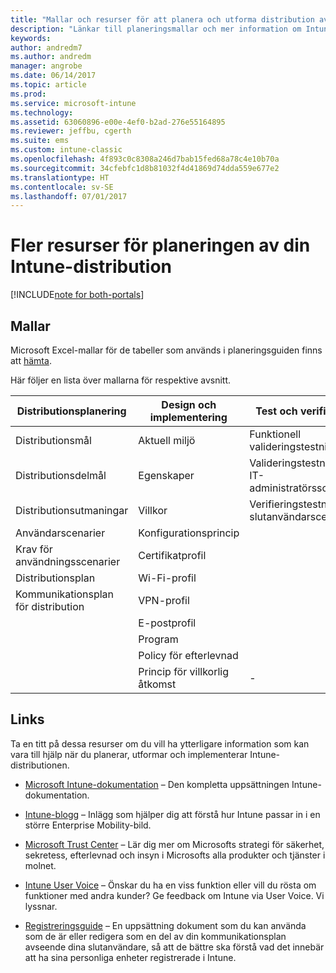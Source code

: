 ```yaml
---
title: "Mallar och resurser för att planera och utforma distribution av Intune"
description: "Länkar till planeringsmallar och mer information om Intune som kan vara till hjälp under processen med att planera och implementera Intune-distributionen."
keywords: 
author: andredm7
ms.author: andredm
manager: angrobe
ms.date: 06/14/2017
ms.topic: article
ms.prod: 
ms.service: microsoft-intune
ms.technology: 
ms.assetid: 63060896-e00e-4ef0-b2ad-276e55164895
ms.reviewer: jeffbu, cgerth
ms.suite: ems
ms.custom: intune-classic
ms.openlocfilehash: 4f893c0c8308a246d7bab15fed68a78c4e10b70a
ms.sourcegitcommit: 34cfebfc1d8b81032f4d41869d74dda559e677e2
ms.translationtype: HT
ms.contentlocale: sv-SE
ms.lasthandoff: 07/01/2017
---
```

# <a name="additional-resources-for-planning-your-intune-deployment"></a>Fler resurser för planeringen av din Intune-distribution

[!INCLUDE[note for both-portals](./includes/note-for-both-portals.md)]

## <a name="templates"></a>Mallar

Microsoft Excel-mallar för de tabeller som används i planeringsguiden finns att [hämta](https://gallery.technet.microsoft.com/Intune-deployment-planning-fae156c2?redir=0).

Här följer en lista över mallarna för respektive avsnitt.

|Distributionsplanering  |Design och implementering   |Test och verifiering |
|-----|----- |------|
| Distributionsmål |Aktuell miljö|Funktionell valideringstestning|
| Distributionsdelmål |Egenskaper|Valideringstestning för IT-administratörsscenario|
| Distributionsutmaningar |Villkor|Verifieringstestning för slutanvändarscenario|
| Användarscenarier |Konfigurationsprincip| |
| Krav för användningsscenarier |Certifikatprofil| |
| Distributionsplan |Wi-Fi-profil| |
| Kommunikationsplan för distribution|VPN-profil| |
| |  E-postprofil | |
| | Program | |
| | Policy för efterlevnad | |
| | Princip för villkorlig åtkomst|-|


## <a name="links"></a>Links

Ta en titt på dessa resurser om du vill ha ytterligare information som kan vara till hjälp när du planerar, utformar och implementerar Intune-distributionen.

-   [Microsoft Intune-dokumentation](/intune/) – Den kompletta uppsättningen Intune-dokumentation.

-   [Intune-blogg](https://blogs.technet.microsoft.com/enterprisemobility/) – Inlägg som hjälper dig att förstå hur Intune passar in i en större Enterprise Mobility-bild.

-   [Microsoft Trust Center](http://www.microsoft.com/TrustCenter/default.aspx) – Lär dig mer om Microsofts strategi för säkerhet, sekretess, efterlevnad och insyn i Microsofts alla produkter och tjänster i molnet.

-   [Intune User Voice](http://microsoftintune.uservoice.com/) – Önskar du ha en viss funktion eller vill du rösta om funktioner med andra kunder? Ge feedback om Intune via User Voice. Vi lyssnar.

-   [Registreringsguide](https://gallery.technet.microsoft.com/Intune-End-User-Enrollment-3a0c9b0c?WT.mc_id=Blog_Intune_General_PCIT) – En uppsättning dokument som du kan använda som de är eller redigera som en del av din kommunikationsplan avseende dina slutanvändare, så att de bättre ska förstå vad det innebär att ha sina personliga enheter registrerade i Intune.
